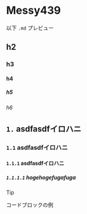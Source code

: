 # Messy439

以下 `.md` プレビュー

## h2
### h3
#### h4
##### h5
###### h6

## `1.` asdfasdfイロハニ

### `1.1` asdfasdfイロハニ

#### `1.1.1` asdfasdfイロハニ

##### `1.1.1.1` hogehogefugafuga

> [!TIP]
> コードブロックの例
